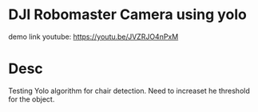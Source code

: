 # DJI Robomaster Camera using yolo
demo link youtube: https://youtu.be/JVZRJO4nPxM

# Desc
Testing Yolo algorithm for chair detection. Need to increaset he threshold for the object.
